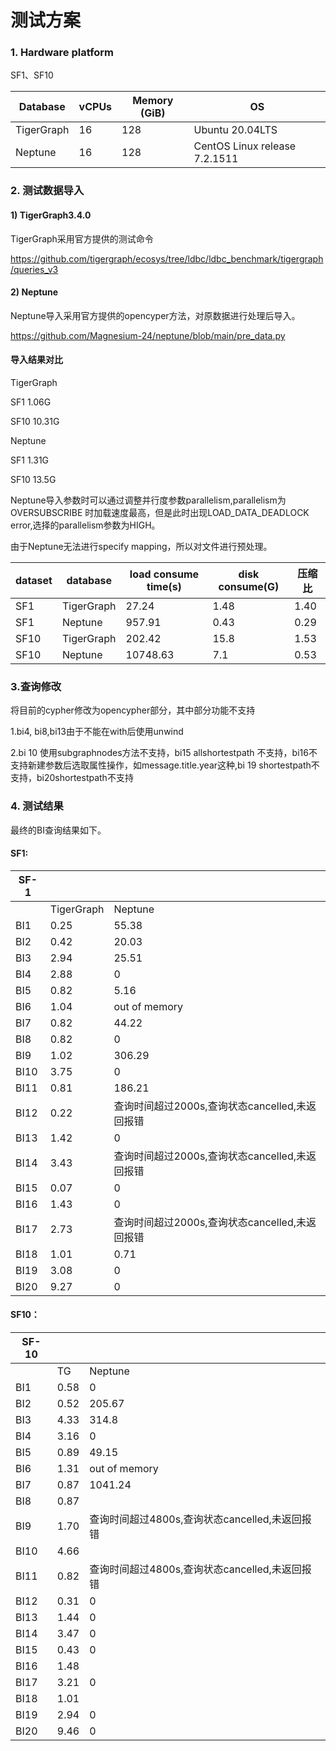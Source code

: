 # 测试方案



### 1. Hardware platform  

SF1、SF10

| Database   | vCPUs | Memory (GiB) | OS                            |
| ---------- | ----- | ------------ | ----------------------------- |
| TigerGraph | 16     | 128           | Ubuntu 20.04LTS |
| Neptune    | 16    | 128          | CentOS Linux release 7.2.1511 |






### 2. 测试数据导入

#### 1) TigerGraph3.4.0

TigerGraph采用官方提供的测试命令

https://github.com/tigergraph/ecosys/tree/ldbc/ldbc_benchmark/tigergraph/queries_v3




#### 2) Neptune

Neptune导入采用官方提供的opencyper方法，对原数据进行处理后导入。

https://github.com/Magnesium-24/neptune/blob/main/pre_data.py





#### 导入结果对比

TigerGraph

SF1 1.06G

SF10  10.31G

Neptune

SF1 1.31G

SF10 13.5G

Neptune导入参数时可以通过调整并行度参数parallelism,parallelism为OVERSUBSCRIBE 时加载速度最高，但是此时出现LOAD_DATA_DEADLOCK error,选择的parallelism参数为HIGH。

由于Neptune无法进行specify mapping，所以对文件进行预处理。


| dataset | database   | load consume time(s) | disk consume(G) | 压缩比 |
| ------- | ---------- | -------------------- | --------------- | ------ |
| SF1     | TigerGraph | 27.24                | 1.48            | 1.40   |
| SF1     | Neptune    | 957.91               | 0.43            | 0.29   |
| SF10    | TigerGraph | 202.42              | 15.8            | 1.53   |
| SF10    | Neptune    | 10748.63             | 7.1             | 0.53   |



### 3.查询修改
将目前的cypher修改为opencypher部分，其中部分功能不支持

1.bi4, bi8,bi13由于不能在with后使用unwind

2.bi 10 使用subgraphnodes方法不支持，bi15 allshortestpath 不支持，bi16不支持新建参数后选取属性操作，如message.title.year这种,bi 19 shortestpath不支持，bi20shortestpath不支持


### 4. 测试结果

最终的BI查询结果如下。

#### SF1:



| SF-1 |            |          | 
| ---- | ---------- | -------- | 
|      | TigerGraph | Neptune  | 
| BI1  | 0.25   | 55.38    | 
| BI2  | 0.42   | 20.03    | 
| BI3  | 2.94   | 25.51    | 
| BI4  | 2.88   | 0        | 
| BI5  | 0.82   | 5.16     | 
| BI6  | 1.04   | out of memory  | 
| BI7  | 0.82   | 44.22   | 
| BI8  | 0.82   | 0   | 
| BI9  | 1.02   | 306.29       | 
| BI10 | 3.75    | 0   | 
| BI11 | 0.81   | 186.21   | 
| BI12 | 0.22   | 查询时间超过2000s,查询状态cancelled,未返回报错 | 
| BI13 | 1.42   | 0        | 
| BI14 | 3.43   | 查询时间超过2000s,查询状态cancelled,未返回报错 | 
| BI15 | 0.07   | 0        | 
| BI16 | 1.43    | 0    | 
| BI17 | 2.73   | 查询时间超过2000s,查询状态cancelled,未返回报错  | 
| BI18 | 1.01   | 0.71   | 
| BI19 | 3.08   | 0        | 
| BI20 | 9.27   | 0        | 



#### SF10：

| SF-10 |             |          | 
| ----- | ----------- | -------- |
|       | TG          | Neptune    |
| BI1   | 0.58  | 0        |
| BI2   | 0.52 |205.67  |
| BI3   | 4.33 |314.8   |
| BI4   | 3.16 | 0        |
| BI5   | 0.89 | 49.15  |
| BI6   | 1.31 | out of memory        |
| BI7   | 0.87  |1041.24 |
| BI8   | 0.87 |  |
| BI9   | 1.70 | 查询时间超过4800s,查询状态cancelled,未返回报错        | 
| BI10  | 4.66 |  | 
| BI11  | 0.82 | 查询时间超过4800s,查询状态cancelled,未返回报错 | 
| BI12  | 0.31 | 0        | 
| BI13  | 1.44 | 0        |
| BI14  | 3.47           | 0        |
| BI15  | 0.43 | 0        |
| BI16  | 1.48 |    |
| BI17  | 3.21           | 0        |
| BI18  | 1.01  |   |
| BI19  | 2.94           | 0        | 
| BI20  | 9.46 | 0        | 


